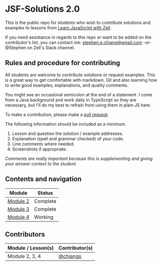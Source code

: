 # JSF-Solutions 2.0

This is the public repo for students who wish to contribute solutions and examples to lessons from [Learn JavaScript with Zell](https://learnjavascript.today/).

If you need assistance in regards to this repo or want to be added on the contributor's list, you can contact me: [stephen.e.chiang@gmail.com](mailto:stephen.e.chiang@gmail.com) -or- @Stephen on Zell's Slack channel.

## Rules and procedure for contributing

All students are welcome to contribute solutions or request examples. This is a great way to get comfortable with markdown, Git and also learning how to write good examples, explanations, and quality comments.

You might see an occasional semicolon at the end of a statement. I come from a Java background and work daily in TypeScript so they are necessary, but I'll do my best to refrain from using them in plain JS here.

To make a contribution, please make a [pull request](https://help.github.com/articles/creating-a-pull-request/).

The following information should be included as a minimum.

1.  Lesson and question the solution / example addresses.
2.  Explanation (spell and grammar checked) of your code.
3.  Line comments where needed.
4.  Screenshots if appropriate.

_Comments are really important because this is supplementing and giving your answer context to the student._

## Contents and navigation

| Module                           | Status   |
|----------------------------------|----------|
| [Module 2](Module2/solutions.md) | Complete | 
| [Module 3](Module3/solutions.md) | Complete |
| [Module 4](Module4/solutions.md) | Working  |

## Contributors

| Module / Lesson(s)  | Contributor(s)                                                                   |
| ------------------- | -------------------------------------------------------------------------------- |
| Module 2, 3, 4      | [@chiangs](https://github.com/chiangs)                                           |

